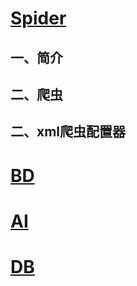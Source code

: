 
# [Spider](https://zcdzcdzcd.github.io/pages/html/md/Spider) 
## 一、简介
## 二、爬虫
## 二、xml爬虫配置器
# [BD](https://zcdzcdzcd.github.io/pages/html/md/BD) 
# [AI](https://zcdzcdzcd.github.io/pages/html/md/AI) 
# [DB](https://zcdzcdzcd.github.io/pages/html/md/Database) 